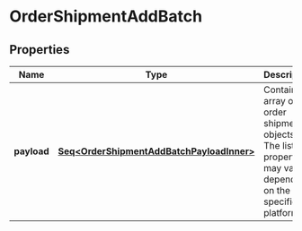 

# OrderShipmentAddBatch


## Properties

Name | Type | Description | Notes
------------ | ------------- | ------------- | -------------
**payload** | [**Seq&lt;OrderShipmentAddBatchPayloadInner&gt;**](OrderShipmentAddBatchPayloadInner.md) | Contains an array of order shipment objects. The list of properties may vary depending on the specific platform. | 



